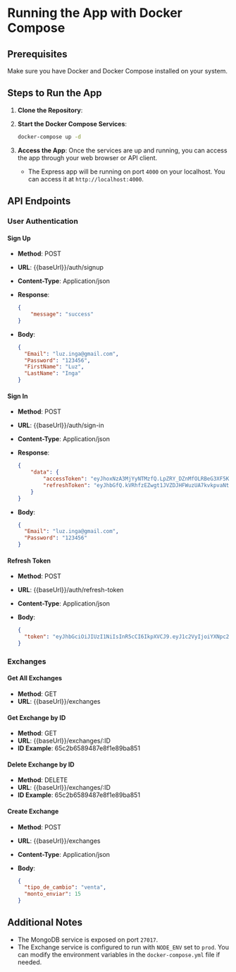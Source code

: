 # Running the App with Docker Compose

## Prerequisites

Make sure you have Docker and Docker Compose installed on your system.

## Steps to Run the App

1. **Clone the Repository**:

2. **Start the Docker Compose Services**:

   ```bash
   docker-compose up -d
   ```

3. **Access the App**:
   Once the services are up and running, you can access the app through your web browser or API client.
   - The Express app will be running on port `4000` on your localhost. You can access it at `http://localhost:4000`.

## API Endpoints

### User Authentication

#### Sign Up

- **Method**: POST
- **URL**: {{baseUrl}}/auth/signup
- **Content-Type**: Application/json
- **Response**:

  ```json
  {
      "message": "success"
  }
  ```

- **Body**:

  ```json
  {
    "Email": "luz.inga@gmail.com",
    "Password": "123456",
    "FirstName": "Luz",
    "LastName": "Inga"
  }
  ```

#### Sign In

- **Method**: POST
- **URL**: {{baseUrl}}/auth/sign-in
- **Content-Type**: Application/json
- **Response**:

  ```json
  {
      "data": {
          "accessToken": "eyJhoxNzA3MjYyNTMzfQ.LpZRY_DZnMfOLRBeG3XF5KQ9OGl_DuL9VqPjcZRp_9M",
          "refreshToken": "eyJhbGfQ.kVRhfzEZwgt1JVZDJHFWuzUA7kvkpvaNtRoivPvEoIs"
      }
  }
  ```

- **Body**:

  ```json
  {
    "Email": "luz.inga@gmail.com",
    "Password": "123456"
  }
  ```

#### Refresh Token

- **Method**: POST
- **URL**: {{baseUrl}}/auth/refresh-token
- **Content-Type**: Application/json
- **Body**:

  ```json
  {
    "token": "eyJhbGciOiJIUzI1NiIsInR5cCI6IkpXVCJ9.eyJ1c2VyIjoiYXNpc21lbGdhcmVqb0BnbWFpbC5jb20iLCJpYXQiOjE3MDcyMzM3NjF9.2JmD8RUMCx5BXenu6VwKYbenAWTrbVTREqcmJ0rPDDA"
  }
  ```

### Exchanges

#### Get All Exchanges

- **Method**: GET
- **URL**: {{baseUrl}}/exchanges

#### Get Exchange by ID

- **Method**: GET
- **URL**: {{baseUrl}}/exchanges/:ID
- **ID Example**: 65c2b6589487e8f1e89ba851

#### Delete Exchange by ID

- **Method**: DELETE
- **URL**: {{baseUrl}}/exchanges/:ID
- **ID Example**: 65c2b6589487e8f1e89ba851

#### Create Exchange

- **Method**: POST
- **URL**: {{baseUrl}}/exchanges
- **Content-Type**: Application/json
- **Body**:

  ```json
  {
    "tipo_de_cambio": "venta",
    "monto_enviar": 15
  }
  ```

## Additional Notes

- The MongoDB service is exposed on port `27017`.
- The Exchange service is configured to run with `NODE_ENV` set to `prod`. You can modify the environment variables in the `docker-compose.yml` file if needed.

